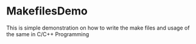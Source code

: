 # MakefilesDemo

This is simple demonstration on how to write the make files and usage of the same in C/C++ Programming
